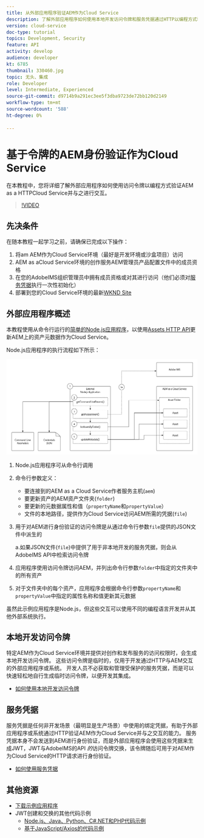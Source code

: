 ```yaml
---
title: 从外部应用程序验证AEM作为Cloud Service
description: 了解外部应用程序如何使用本地开发访问令牌和服务凭据通过HTTP以编程方式验证AEM身份并与其作为Cloud Service进行交互。
version: cloud-service
doc-type: tutorial
topics: Development, Security
feature: API
activity: develop
audience: developer
kt: 6785
thumbnail: 330460.jpg
topic: 无头、集成
role: Developer
level: Intermediate, Experienced
source-git-commit: d9714b9a291ec3ee5f3dba9723de72bb120d2149
workflow-type: tm+mt
source-wordcount: '588'
ht-degree: 0%

---
```



# 基于令牌的AEM身份验证作为Cloud Service

在本教程中，您将详细了解外部应用程序如何使用访问令牌以编程方式验证AEM as a HTTPCloud Service并与之进行交互。

>[!VIDEO](https://video.tv.adobe.com/v/330460/?quality=12&learn=on)

## 先决条件

在随本教程一起学习之前，请确保已完成以下操作：

1. 将am AEM作为Cloud Service环境（最好是开发环境或沙盒项目）访问
1. AEM as aCloud Service环境的创作服务AEM管理员产品配置文件中的成员资格
1. 在您的AdobeIMS组织管理员中拥有成员资格或对其进行访问（他们必须对[服务凭据](./service-credentials.md)执行一次性初始化）
1. 部署到您的Cloud Service环境的最新[WKND Site](https://github.com/adobe/aem-guides-wknd)

## 外部应用程序概述

本教程使用从命令行运行的[简单的Node.js应用程序](./assets/aem-guides_token-authentication-external-application.zip)，以使用[Assets HTTP API](https://experienceleague.adobe.com/docs/experience-manager-cloud-service/assets/admin/mac-api-assets.html)更新AEM上的资产元数据作为Cloud Service。

Node.js应用程序的执行流程如下所示：

![外部应用程序](./assets/overview/external-application.png)

1. Node.js应用程序可从命令行调用
1. 命令行参数定义：
   + 要连接到的AEM as a Cloud Service作者服务主机(`aem`)
   + 要更新资产的AEM资产文件夹(`folder`)
   + 要更新的元数据属性和值（`propertyName`和`propertyValue`）
   + 文件的本地路径，提供作为Cloud Service访问AEM所需的凭据(`file`)
1. 用于对AEM进行身份验证的访问令牌是从通过命令行参数`file`提供的JSON文件中派生的

   a.如果JSON文件(`file`)中提供了用于非本地开发的服务凭据，则会从AdobeIMS API中检索访问令牌
1. 应用程序使用访问令牌访问AEM，并列出命令行参数`folder`中指定的文件夹中的所有资产
1. 对于文件夹中的每个资产，应用程序会根据命令行参数`propertyName`和`propertyValue`中指定的属性名称和值更新其元数据

虽然此示例应用程序是Node.js，但这些交互可以使用不同的编程语言开发并从其他外部系统执行。

## 本地开发访问令牌

特定AEM作为Cloud Service环境并提供对创作和发布服务的访问权限时，会生成本地开发访问令牌。  这些访问令牌是临时的，仅用于开发通过HTTP与AEM交互的外部应用程序或系统。 开发人员不必获取和管理受保护的服务凭据，而是可以快速轻松地自行生成临时访问令牌，以便开发其集成。

+ [如何使用本地开发访问令牌](./local-development-access-token.md)

## 服务凭据

服务凭据是任何非开发场景（最明显是生产场景）中使用的绑定凭据，有助于外部应用程序或系统通过HTTP验证AEM作为Cloud Service并与之交互的能力。 服务凭据本身不会发送到AEM进行身份验证，而是外部应用程序会使用这些凭据来生成JWT，JWT与AdobeIMS的API _的_&#x200B;访问令牌交换，该令牌随后可用于对AEM作为Cloud Service的HTTP请求进行身份验证。

+ [如何使用服务凭据](./service-credentials.md)

## 其他资源

+ [下载示例应用程序](./assets/aem-guides_token-authentication-external-application.zip)
+ JWT创建和交换的其他代码示例
   + [Node.js、Java、Python、C#.NET和PHP代码示例](https://www.adobe.io/authentication/auth-methods.html#!AdobeDocs/adobeio-auth/master/JWT/samples/samples.md)
   + [基于JavaScript/Axios的代码示例](https://github.com/adobe/aemcs-api-client-lib)
